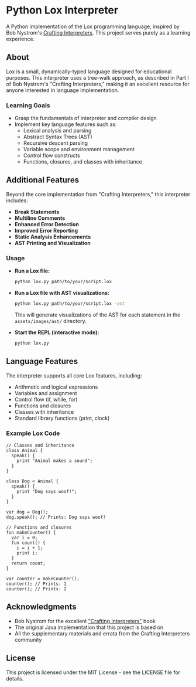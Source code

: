 # Python Lox Interpreter

A Python implementation of the Lox programming language, inspired by Bob Nystrom's [Crafting Interpreters](https://craftinginterpreters.com/). This project serves purely as a learning experience.

## About

Lox is a small, dynamically-typed language designed for educational purposes. This interpreter uses a tree-walk approach, as described in Part I of Bob Nystrom's "Crafting Interpreters," making it an excellent resource for anyone interested in language implementation.

### Learning Goals

- Grasp the fundamentals of interpreter and compiler design
- Implement key language features such as:
  - Lexical analysis and parsing
  - Abstract Syntax Trees (AST)
  - Recursive descent parsing
  - Variable scope and environment management
  - Control flow constructs
  - Functions, closures, and classes with inheritance

## Additional Features

Beyond the core implementation from "Crafting Interpreters," this interpreter includes:

- **Break Statements**
- **Multiline Comments**
- **Enhanced Error Detection**
- **Improved Error Reporting**
- **Static Analysis Enhancements**
- **AST Printing and Visualization**

### Usage

- **Run a Lox file:**
    ```bash
    python lox.py path/to/your/script.lox
    ```

- **Run a Lox file with AST visualizations:**
    ```bash
    python lox.py path/to/your/script.lox -ast
    ```
    This will generate visualizations of the AST for each statement in the `assets/images/ast/` directory.

- **Start the REPL (interactive mode):**
    ```bash
    python lox.py
    ```

## Language Features

The interpreter supports all core Lox features, including:

- Arithmetic and logical expressions
- Variables and assignment
- Control flow (if, while, for)
- Functions and closures
- Classes with inheritance
- Standard library functions (print, clock)

### Example Lox Code

```lox
// Classes and inheritance
class Animal {
  speak() {
    print "Animal makes a sound";
  }
}

class Dog < Animal {
  speak() {
    print "Dog says woof!";
  }
}

var dog = Dog();
dog.speak(); // Prints: Dog says woof!

// Functions and closures
fun makeCounter() {
  var i = 0;
  fun count() {
    i = i + 1;
    print i;
  }
  return count;
}

var counter = makeCounter();
counter(); // Prints: 1
counter(); // Prints: 2
```

## Acknowledgments

- Bob Nystrom for the excellent ["Crafting Interpreters"](https://craftinginterpreters.com/) book
- The original Java implementation that this project is based on
- All the supplementary materials and errata from the Crafting Interpreters community

## License

This project is licensed under the MIT License - see the LICENSE file for details.